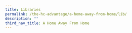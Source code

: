 ```yaml
---
title: Libraries
permalink: /the-hc-advantage/a-home-away-from-home/lib/
description: ""
third_nav_title: A Home Away From Home
---
```

